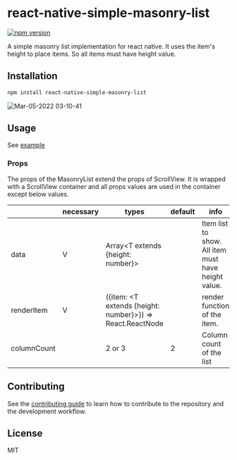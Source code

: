 # react-native-simple-masonry-list
[![npm version](https://badge.fury.io/js/react-native-simple-masonry-list.svg)](https://badge.fury.io/js/react-native-simple-masonry-list)

A simple masonry list implementation for react native. It uses the item's height to place items. So all items must have height value.

## Installation

```sh
npm install react-native-simple-masonry-list
```

![Mar-05-2022 03-10-41](https://user-images.githubusercontent.com/17980230/156818651-c0f5ab3f-2612-43d8-8725-1d6e49a5ee45.gif)

## Usage

See [example](example/src/App.tsx)

### Props

The props of the MasonryList extend the props of ScrollView. It is wrapped with a ScrollView container and all props values are used in the container except below values.

|             | necessary | types                                                     | default | info                                                |
| ----------- | --------- | --------------------------------------------------------- | ------- | --------------------------------------------------- |
| data        | V         | Array<T extends {height: number}>                         |         | Item list to show. All item must have height value. |
| renderItem  | V         | ({item: <T extends {height: number}>}) => React.ReactNode |         | render function of the item.                        |
| columnCount |           | 2 or 3                                                    | 2       | Column count of the list                            |

## Contributing

See the [contributing guide](CONTRIBUTING.md) to learn how to contribute to the repository and the development workflow.

## License

MIT
